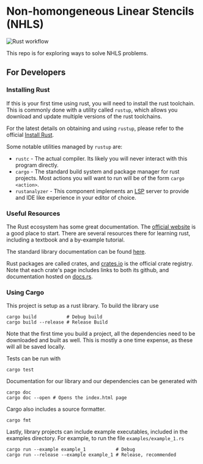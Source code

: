 # Non-homongeneous Linear Stencils (NHLS)

![Rust workflow](https://github.com/SallySoul/nhls/actions/workflows/rust.yml/badge.svg?branch=main)

This repo is for exploring ways to solve NHLS problems.

## For Developers

### Installing Rust

If this is your first time using rust,
you will need to install the rust toolchain.
This is commonly done with a utility called `rustup`,
which allows you download and update multiple versions
of the rust toolchains.

For the latest details on obtaining and using `rustup`,
please refer to the official [Install Rust](https://www.rust-lang.org/tools/install).

Some notable utilities managed by `rustup` are:
* `rustc` - The actual compiler. Its likely you will never interact with this program directly.
* `cargo` - The standard build system and package manager for rust projects. 
  Most actions you will want to run will be of the form `cargo <action>`.
* `rustanalyzer` - This component implements an 
  [LSP](https://microsoft.github.io/language-server-protocol/)
  server to provide and IDE like experience in your editor of choice.

### Useful Resources

The Rust ecosystem has some great documentation. 
The [official website](https://www.rust-lang.org) is a good place to start.
There are several resources there for learning rust, including a textbook and a by-example tutorial.

The standard library documentation can be found [here](https://doc.rust-lang.org/std/index.html).

Rust packages are called crates, 
and [crates.io](https://crates.io) is the official crate registry.
Note that each crate's page includes links to both its github,
and documentation hosted on [docs.rs](https://docs.rs).

### Using Cargo

This project is setup as a rust library.
To build the library use
```text
cargo build           # Debug build
cargo build --release # Release Build
```
Note that the first time you build a project,
all the dependencies need to be downloaded and built as well.
This is mostly a one time expense, as these will all be saved locally.

Tests can be run with 
```text
cargo test
```

Documentation for our library and our dependencies can be generated with
```text
cargo doc
cargo doc --open # Opens the index.html page
```

Cargo also includes a source formatter.
```text
cargo fmt
```

Lastly, library projects can include example executables, 
included in the examples directory.
For example, to run the file `examples/example_1.rs`
```text
cargo run --example example_1           # Debug 
cargo run --release --example example_1 # Release, recommended
```
